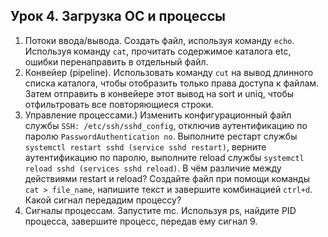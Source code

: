 ## Урок 4. Загрузка ОС и процессы

1. Потоки ввода/вывода. Создать файл, используя команду `echo`. Используя команду `cat`, прочитать содержимое каталога etc, ошибки перенаправить в отдельный файл.
2. Конвейер (pipeline). Использовать команду `cut` на вывод длинного списка каталога, чтобы отобразить только права доступа к файлам. Затем отправить в конвейере этот вывод на sort и uniq, чтобы отфильтровать все повторяющиеся строки.
3. Управление процессами.) Изменить конфигурационный файл службы `SSH: /etc/ssh/sshd_config`, отключив аутентификацию по паролю `PasswordAuthentication no`. Выполните рестарт службы `systemctl restart sshd (service sshd restart)`, верните аутентификацию по паролю, выполните reload службы `systemctl reload sshd (services sshd reload)`. В чём различие между действиями restart и reload? Создайте файл при помощи команды `cat > file_name`, напишите текст и завершите комбинацией `ctrl+d`. Какой сигнал передадим процессу?
4. Сигналы процессам. Запустите mc. Используя ps, найдите PID процесса, завершите процесс, передав ему сигнал 9.
